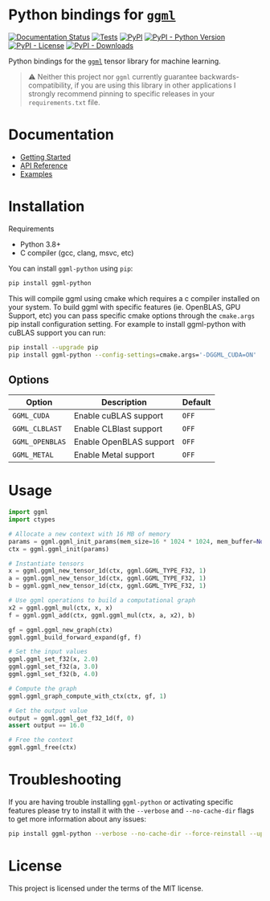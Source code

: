 # Python bindings for [`ggml`](https://github.com/ggerganov/ggml)

[![Documentation Status](https://readthedocs.org/projects/ggml-python/badge/?version=latest)](https://ggml-python.readthedocs.io/en/latest/?badge=latest)
[![Tests](https://github.com/abetlen/ggml-python/actions/workflows/test.yaml/badge.svg)](https://github.com/abetlen/ggml-python/actions/workflows/test.yaml)
[![PyPI](https://img.shields.io/pypi/v/ggml-python)](https://pypi.org/project/ggml-python/)
[![PyPI - Python Version](https://img.shields.io/pypi/pyversions/ggml-python)](https://pypi.org/project/ggml-python/)
[![PyPI - License](https://img.shields.io/pypi/l/ggml-python)](https://pypi.org/project/ggml-python/)
[![PyPI - Downloads](https://img.shields.io/pypi/dm/ggml-python)](https://pypi.org/project/ggml-python/)


Python bindings for the [`ggml`](https://github.com/ggerganov/ggml) tensor library for machine learning.

> ⚠️ Neither this project nor `ggml` currently guarantee backwards-compatibility, if you are using this library in other applications I strongly recommend pinning to specific releases in your `requirements.txt` file.

# Documentation

- [Getting Started](https://ggml-python.readthedocs.io/en/latest/)
- [API Reference](https://ggml-python.readthedocs.io/en/latest/api-reference/)
- [Examples](https://github.com/abetlen/ggml-python/tree/main/examples)

# Installation


Requirements
- Python 3.8+
- C compiler (gcc, clang, msvc, etc)

You can install `ggml-python` using `pip`:

```bash
pip install ggml-python
```

This will compile ggml using cmake which requires a c compiler installed on your system.
To build ggml with specific features (ie. OpenBLAS, GPU Support, etc) you can pass specific cmake options through the `cmake.args` pip install configuration setting. For example to install ggml-python with cuBLAS support you can run:

```bash
pip install --upgrade pip
pip install ggml-python --config-settings=cmake.args='-DGGML_CUDA=ON'
```

## Options

| Option | Description | Default |
| --- | --- | --- |
| `GGML_CUDA` | Enable cuBLAS support | `OFF` |
| `GGML_CLBLAST` | Enable CLBlast support | `OFF` |
| `GGML_OPENBLAS` | Enable OpenBLAS support | `OFF` |
| `GGML_METAL` | Enable Metal support | `OFF` |

# Usage

```python
import ggml
import ctypes

# Allocate a new context with 16 MB of memory
params = ggml.ggml_init_params(mem_size=16 * 1024 * 1024, mem_buffer=None)
ctx = ggml.ggml_init(params)

# Instantiate tensors
x = ggml.ggml_new_tensor_1d(ctx, ggml.GGML_TYPE_F32, 1)
a = ggml.ggml_new_tensor_1d(ctx, ggml.GGML_TYPE_F32, 1)
b = ggml.ggml_new_tensor_1d(ctx, ggml.GGML_TYPE_F32, 1)

# Use ggml operations to build a computational graph
x2 = ggml.ggml_mul(ctx, x, x)
f = ggml.ggml_add(ctx, ggml.ggml_mul(ctx, a, x2), b)

gf = ggml.ggml_new_graph(ctx)
ggml.ggml_build_forward_expand(gf, f)

# Set the input values
ggml.ggml_set_f32(x, 2.0)
ggml.ggml_set_f32(a, 3.0)
ggml.ggml_set_f32(b, 4.0)

# Compute the graph
ggml.ggml_graph_compute_with_ctx(ctx, gf, 1)

# Get the output value
output = ggml.ggml_get_f32_1d(f, 0)
assert output == 16.0

# Free the context
ggml.ggml_free(ctx)
```

# Troubleshooting

If you are having trouble installing `ggml-python` or activating specific features please try to install it with the `--verbose` and `--no-cache-dir` flags to get more information about any issues:

```bash
pip install ggml-python --verbose --no-cache-dir --force-reinstall --upgrade
```

# License

This project is licensed under the terms of the MIT license.
